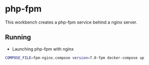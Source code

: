 # php-fpm
This workbench creates a php-fpm service behind a nginx server.

## Running
* Launching php-fpm with nginx
```bash
COMPOSE_FILE=fpm-nginx.compose version=7.0-fpm docker-compose up
```
